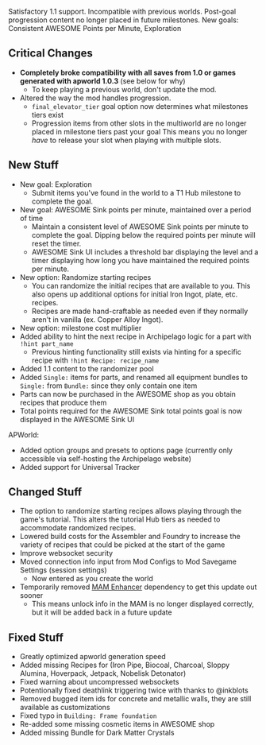 Satisfactory 1.1 support. Incompatible with previous worlds. Post-goal progression content no longer placed in future milestones. New goals: Consistent AWESOME Points per Minute, Exploration




## Critical Changes

* **Completely broke compatibility with all saves from 1.0 or games generated with apworld 1.0.3** (see below for why)
  * To keep playing a previous world, don't update the mod.
* Altered the way the mod handles progression.
  * `final_elevator_tier` goal option now determines what milestones tiers exist
  * Progression items from other slots in the multiworld are no longer placed in milestone tiers past your goal
    This means you no longer *have* to release your slot when playing with multiple slots.

## New Stuff

* New goal: Exploration
  * Submit items you've found in the world to a T1 Hub milestone to complete the goal.
* New goal: AWESOME Sink points per minute, maintained over a period of time
  * Maintain a consistent level of AWESOME Sink points per minute to complete the goal. Dipping below the required points per minute will reset the timer.
  * AWESOME Sink UI includes a threshold bar displaying the level and a timer displaying how long you have maintained the required points per minute.
* New option: Randomize starting recipes
  * You can randomize the initial recipes that are available to you. This also opens up additional options for initial Iron Ingot, plate, etc. recipes.
  * Recipes are made hand-craftable as needed even if they normally aren't in vanilla (ex. Copper Alloy Ingot).
* New option: milestone cost multiplier
* Added ability to hint the next recipe in Archipelago logic for a part with `!hint part_name`
  * Previous hinting functionality still exists via hinting for a specific recipe with `!hint Recipe: recipe_name`
* Added 1.1 content to the randomizer pool
* Added `Single:` items for parts, and renamed all equipment bundles to `Single:` from `Bundle:` since they only contain one item
* Parts can now be purchased in the AWESOME shop as you obtain recipes that produce them
* Total points required for the AWESOME Sink total points goal is now displayed in the AWESOME Sink UI

APWorld:

* Added option groups and presets to options page (currently only accessible via self-hosting the Archipelago website)
* Added support for Universal Tracker

## Changed Stuff

* The option to randomize starting recipes allows playing through the game's tutorial.
  This alters the tutorial Hub tiers as needed to accommodate randomized recipes.
* Lowered build costs for the Assembler and Foundry to increase the variety of recipes that could be picked at the start of the game
* Improve websocket security
* Moved connection info input from Mod Configs to Mod Savegame Settings (session settings)
  * Now entered as you create the world
* Temporarily removed [MAM Enhancer](https://ficsit.app/mod/MAMTips) dependency to get this update out sooner
  * This means unlock info in the MAM is no longer displayed correctly, but it will be added back in a future update

## Fixed Stuff

* Greatly optimized apworld generation speed
* Added missing Recipes for (Iron Pipe, Biocoal, Charcoal, Sloppy Alumina, Hoverpack, Jetpack, Nobelisk Detonator)
* Fixed warning about uncompressed websockets
* Potentionally fixed deathlink triggering twice with thanks to @inkblots
* Removed bugged item ids for concrete and metallic walls, they are still available as customizations
* Fixed typo in `Building: Frame foundation`
* Re-added some missing cosmetic items in AWESOME shop
* Added missing Bundle for Dark Matter Crystals

